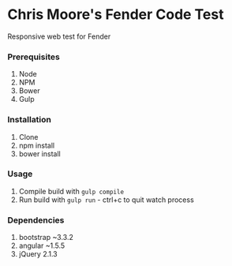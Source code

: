 # Chris Moore's Fender Code Test

Responsive web test for Fender

### Prerequisites
1. Node
2. NPM
3. Bower
4. Gulp


### Installation
1. Clone
2. npm install
3. bower install


### Usage
1. Compile build with `gulp compile`
2. Run build with `gulp run` - ctrl+c to quit watch process


### Dependencies
1. bootstrap ~3.3.2
1. angular ~1.5.5
3. jQuery 2.1.3

